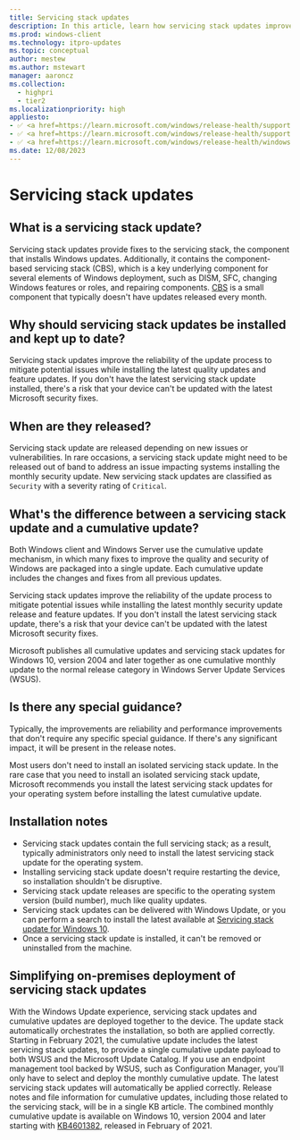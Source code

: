 ```yaml
---
title: Servicing stack updates
description: In this article, learn how servicing stack updates improve the code that installs the other updates.
ms.prod: windows-client
ms.technology: itpro-updates
ms.topic: conceptual
author: mestew
ms.author: mstewart
manager: aaroncz
ms.collection:
  - highpri
  - tier2
ms.localizationpriority: high
appliesto: 
- ✅ <a href=https://learn.microsoft.com/windows/release-health/supported-versions-windows-client target=_blank>Windows 11</a>
- ✅ <a href=https://learn.microsoft.com/windows/release-health/supported-versions-windows-client target=_blank>Windows 10</a>
- ✅ <a href=https://learn.microsoft.com/windows/release-health/windows-server-release-info target=_blank>Windows Server </a>
ms.date: 12/08/2023
---
```


# Servicing stack updates

## What is a servicing stack update?

Servicing stack updates provide fixes to the servicing stack, the component that installs Windows updates. Additionally, it contains the component-based servicing stack (CBS), which is a key underlying component for several elements of Windows deployment, such as DISM, SFC, changing Windows features or roles, and repairing components. [CBS](https://techcommunity.microsoft.com/t5/ask-the-performance-team/understanding-component-based-servicing/ba-p/373012) is a small component that typically doesn't have updates released every month.

## Why should servicing stack updates be installed and kept up to date?
  
Servicing stack updates improve the reliability of the update process to mitigate potential issues while installing the latest quality updates and feature updates. If you don't have the latest servicing stack update installed, there's a risk that your device can't be updated with the latest Microsoft security fixes.

## When are they released?

Servicing stack update are released depending on new issues or vulnerabilities. In rare occasions, a servicing stack update might need to be released out of band to address an issue impacting systems installing the monthly security update. New servicing stack updates are classified as `Security` with a severity rating of `Critical`.


## What's the difference between a servicing stack update and a cumulative update?

Both Windows client and Windows Server use the cumulative update mechanism, in which many fixes to improve the quality and security of Windows are packaged into a single update. Each cumulative update includes the changes and fixes from all previous updates.

Servicing stack updates improve the reliability of the update process to mitigate potential issues while installing the latest monthly security update release and feature updates. If you don't install the latest servicing stack update, there's a risk that your device can't be updated with the latest Microsoft security fixes.

Microsoft publishes all cumulative updates and servicing stack updates for Windows 10, version 2004 and later together as one cumulative monthly update to the normal release category in Windows Server Update Services (WSUS).

## Is there any special guidance?

Typically, the improvements are reliability and performance improvements that don't require any specific special guidance. If there's any significant impact, it will be present in the release notes.

Most users don't need to install an isolated servicing stack update. In the rare case that you need to install an isolated servicing stack update, Microsoft recommends you install the latest servicing stack updates for your operating system before installing the latest cumulative update.

## Installation notes

* Servicing stack updates contain the full servicing stack; as a result, typically administrators only need to install the latest servicing stack update for the operating system.
* Installing servicing stack update doesn't require restarting the device, so installation shouldn't be disruptive. 
* Servicing stack update releases are specific to the operating system version (build number), much like quality updates.
* Servicing stack updates can be delivered with Windows Update, or you can perform a search to install the latest available at [Servicing stack update for Windows 10](https://portal.msrc.microsoft.com/security-guidance/advisory/ADV990001).
* Once a servicing stack update is installed, it can't be removed or uninstalled from the machine.

## Simplifying on-premises deployment of servicing stack updates

With the Windows Update experience, servicing stack updates and cumulative updates are deployed together to the device. The update stack automatically orchestrates the installation, so both are applied correctly. Starting in February 2021, the cumulative update includes the latest servicing stack updates, to provide a single cumulative update payload to both WSUS and the Microsoft Update Catalog. If you use an endpoint management tool backed by WSUS, such as Configuration Manager, you'll only have to select and deploy the monthly cumulative update. The latest servicing stack updates will automatically be applied correctly. Release notes and file information for cumulative updates, including those related to the servicing stack, will be in a single KB article. The combined monthly cumulative update is available on Windows 10, version 2004 and later starting with [KB4601382](https://support.microsoft.com/kb/4601382), released in February of 2021.


